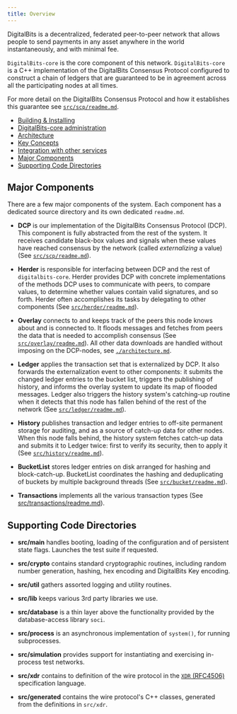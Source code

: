 ```yaml
---
title: Overview
---
```


DigitalBits is a decentralized, federated peer-to-peer network that allows people to
send payments in any asset anywhere in the world instantaneously, and with
minimal fee.

`DigitalBits-core` is the core component of this network. `DigitalBits-core` is a C++
implementation of the DigitalBits Consensus Protocol configured to construct a chain
of ledgers that are guaranteed to be in agreement across all the participating
nodes at all times.

For more detail on the DigitalBits Consensus Protocol and how it establishes this
guarantee see [`src/scp/readme.md`](/src/scp/readme.md).


- [Building & Installing](/README.md)
- [DigitalBits-core administration](software/admin.md)
- [Architecture](architecture.md)
- [Key Concepts](https://developer.digitalbits.io/guides/)
- [Integration with other services](integration.md)
- [Major Components](#major-components)
- [Supporting Code Directories](#supporting-code-directories)



## Major Components

There are a few major components of the system. Each component has a dedicated
source directory and its own dedicated `readme.md`.


* **DCP** is our implementation of the DigitalBits Consensus Protocol (DCP). This
  component is fully abstracted from the rest of the system. It receives
  candidate black-box values and signals when these values have reached
  consensus by the network (called _externalizing_ a value) (See
  [`src/scp/readme.md`](/src/scp/readme.md)).

* **Herder** is responsible for interfacing between DCP and the rest of
  `digitalbits-core`. Herder provides DCP with concrete implementations of the
  methods DCP uses to communicate with peers, to compare values, to determine
  whether values contain valid signatures, and so forth. Herder often
  accomplishes its tasks by delegating to other components
  (See [`src/herder/readme.md`](/src/herder/readme.md)).

* **Overlay** connects to and keeps track of the peers this node knows
  about and is connected to. It floods messages and fetches from peers the data
  that is needed to accomplish consensus (See
  [`src/overlay/readme.md`](/src/overlay/readme.md)). All
  other data downloads are handled without imposing on the DCP-nodes, see
  [`./architecture.md`](/docs/architecture.md).

* **Ledger** applies the transaction set that is externalized by DCP. It also
  forwards the externalization event to other components: it submits the changed
  ledger entries to the bucket list, triggers the publishing of history, and
  informs the overlay system to update its map of flooded messages. Ledger also
  triggers the history system's catching-up routine when it detects that this
  node has fallen behind of the rest of the network (See
  [`src/ledger/readme.md`](/src/ledger/readme.md)).

* **History** publishes transaction and ledger entries to off-site permanent
  storage for auditing, and as a source of catch-up data for other nodes. When
  this node falls behind, the history system fetches catch-up data and submits
  it to Ledger twice: first to verify its security, then to apply it (See
  [`src/history/readme.md`](/src/history/readme.md)).

* **BucketList** stores ledger entries on disk arranged for hashing and
  block-catch-up. BucketList coordinates the hashing and deduplicating of
  buckets by multiple background threads
  (See [`src/bucket/readme.md`](/src/bucket/readme.md)).

* **Transactions** implements all the various transaction types (See
  [src/transactions/readme.md](/src/transactions/readme.md)).


## Supporting Code Directories

* **src/main** handles booting, loading of the configuration and of persistent
  state flags. Launches the test suite if requested.

* **src/crypto** contains standard cryptographic routines, including random
  number generation, hashing, hex encoding and DigitalBits Key encoding.

* **src/util** gathers assorted logging and utility routines.

* **src/lib** keeps various 3rd party libraries we use.

* **src/database** is a thin layer above the functionality provided by the
  database-access library `soci`.

* **src/process** is an asynchronous implementation of `system()`, for running
  subprocesses.

* **src/simulation** provides support for instantiating and exercising
  in-process test networks.

* **src/xdr** contains to definition of the wire protocol in the [`XDR`
    (RFC4506)](https://tools.ietf.org/html/rfc4506.html) specification language.

* **src/generated** contains the wire protocol's C++ classes, generated from
  the definitions in `src/xdr`.
